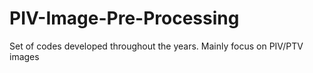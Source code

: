 # PIV-Image-Pre-Processing

Set of codes developed throughout the years. Mainly focus on PIV/PTV images
